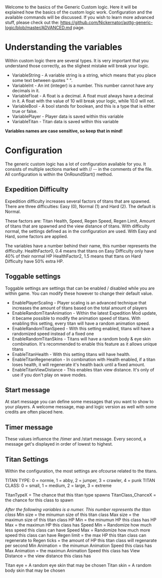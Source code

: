 Welcome to the basics of the Generic Custom logic. Here it will be explained how the basics of the custom logic work. Configuration and the available commands will be discussed. If you wish to learn more advanced stuff, please check out the: https://github.com/Nickernator/aottg-generic-logic/blob/master/ADVANCED.md page.

# Understanding the variables

Within custom logic there are several types. It is very important that you understand those correctly, as the slighest mistake will break your logic.

* VariableString - A variable string is a string, which means that you place some text between quotes " ".
* VariableInt - An int (integer) is a number. This number cannot have any decimals in it.
* VariableFloat - A float is a decimal. A float must always have a decimal in it. A float with the value of 10 will break your logic, while 10.0 will not.
* VariableBool - A bool stands for boolean, and this is a type that is either true or false.
* VariablePlayer - Player data is saved within this variable
* VariableTitan - Titan data is saved within this variable

**Variables names are case sensitive, so keep that in mind!**

# Configuration

The generic custom logic has a lot of configuration available for you. It consists of multiple sections marked with // -- in the comments of the file. All configuration is within the OnRoundStart() method.


## Expedition Difficulty

Expedition difficulty increases several factors of titans that are spawned. There are three difficulties: Easy (0), Normal (1) and Hard (2). The default is Normal.

These factors are: Titan Health, Speed, Regen Speed, Regen Limit, Amount of titans that are spawned and the view distance of titans. With difficulty normal, the settings defined as in the configuration are used. With Easy and Hard, some factors are applied.

The variables have a number behind their name, this number represents the difficulty.
HealthFactor0, 0.4 means that titans on Easy Difficulty only have 40% of their normal HP
HealthFactor2, 1.5 means that ttans on Hard Difficulty have 50% extra HP.

## Toggable settings

Toggable settings are settings that can be enabled / disabled while you are within game. You can modify these however to change their default value.

* EnablePlayerScaling - Player scaling is an advanced technique that increases the amount of titans based on the total amount of players
* EnableRandomTitanAnimation - Within the latest Expedition Mod update, it became possible to modify the animation speed of titans. With enabling this setting, every titan will have a random animation speed.
* EnableRandomTitanSpeed - With this setting enabled, titans will have a randomized speed instead of a fixed one
* EnableRandomTitanSkins - Titans will have a random body & eye skin combination. It's recommended to enable this feature as it allows unique titans
* EnableTitanHealth - With this setting titans will have health.
* EnableTitanRegeneration - In combination with Health enabled, if a titan loses health, it will regenerate it's health back until a fixed amount.
* EnableTitanViewDistance - This enables titan view distance. It's only of use if you don't play on wave modes.

## Start message

At start message you can define some messages that you want to show to your players. A welcome message, map and logic version as well with some credits are often placed here.

## Timer message

These values influence the /timer and /start message. Every second, a message get's displayed in order of lowest to highest.

## Titan Settings

Within the configuration, the most settings are ofcourse related to the titans.

TITAN TYPE: 0 = normie, 1 = abby, 2 = jumper, 3 = crawler, 4 = punk
TITAN CLASS: 0 = small, 1 = medium, 2 = large, 3 = extreme

TitanTypeX = The chance that this titan type spawns
TitanClass_ChanceX = the chance for this class to spawn

*After the following variables is a numer. This number represents the titan class*
Min size = the minumun size of this titan class
Max size = the maximun size of this titan class
HP Min = the minumun HP this class has
HP Max = the maximun HP this class has
Speed Min = Randomize how much less speed this class can have
Speed Max = Randomize how much more speed this class can have
Regen limit = the max HP this titan class can regenerate to
Regen ticks = the amount of HP this titan class will regenarate per second
Min Animation = the minumun Animation Speed this class has
Max Animation = the maximun Animation Speed this class has
View Distance = the view distance this class has

Titan eye = A random eye skin that may be chosen
Titan skin = A random body skin that may be chosen
